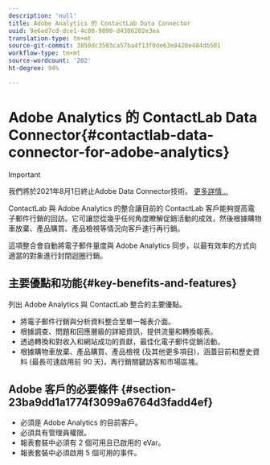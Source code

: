 ```yaml
---
description: 'null'
title: Adobe Analytics 的 ContactLab Data Connector
uuid: 9e6ed7cd-dce1-4c00-9090-d4306202e3ea
translation-type: tm+mt
source-git-commit: 3850dc3503ca57ba4f13f0de63e8420e484db501
workflow-type: tm+mt
source-wordcount: '202'
ht-degree: 94%

---
```



# Adobe Analytics 的 ContactLab Data Connector{#contactlab-data-connector-for-adobe-analytics}

>[!IMPORTANT]
>
>我們將於2021年8月1日終止Adobe Data Connector技術。 [更多詳情...](/help/import/data-connectors/data-connectors-eol.md)

ContactLab 與 Adobe Analytics 的整合讓目前的 ContactLab 客戶能夠提高電子郵件行銷的回訪。它可讓您從幾乎任何角度瞭解促銷活動的成效，然後根據購物車放棄、產品購買、產品檢視等情況向客戶進行再行銷。

這項整合會自動將電子郵件量度與 Adobe Analytics 同步，以最有效率的方式向適當的對象進行封閉迴圈行銷。

## 主要優點和功能{#key-benefits-and-features}

列出 Adobe Analytics 與 ContactLab 整合的主要優點。

* 將電子郵件行銷與分析資料整合至單一報表介面。
* 根據調查、問題和回應層級的詳細資訊，提供流量和轉換報表。
* 透過轉換和對收入和網站成功的貢獻，最佳化電子郵件促銷活動。
* 根據購物車放棄、產品購買、產品檢視 (及其他更多項目)，涵蓋目前和歷史資料 (最長可達啟用前 90 天)，再行銷關鍵訪客和市場區塊。

## Adobe 客戶的必要條件 {#section-23ba9dd1a1774f3099a6764d3fadd4ef}

* 必須是 Adobe Analytics 的目前客戶。
* 必須具有管理員權限。
* 報表套裝中必須有 2 個可用且已啟用的 eVar。
* 報表套裝中必須啟用 5 個可用的事件。
